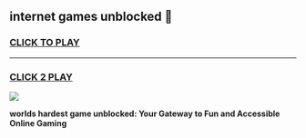 
## internet games unblocked 👋
<h3>
<a href="https://premium.freeplayer.one?title=internet_games_unblocked&ref=13F">CLICK TO PLAY</a></h3>
<hr>

<h3>
<a href="https://premium.freeplayer.one?title=internet_games_unblocked&ref=13F">CLICK 2 PLAY</a>
  
</h3>

<a href="https://premium.freeplayer.one?title=internet_games_unblocked&ref=12F/"><img src="https://clearcache.store/games.png"></a>


**worlds hardest game unblocked: Your Gateway to Fun and Accessible Online Gaming**
